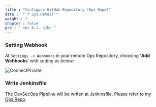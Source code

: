 ```yaml
---
title : "Configure GitHub Repository (Ops Repo)"
date :  "`r Sys.Date()`" 
weight : 1
chapter : false
pre : " <b> 6.1. </b> "
---
```


### Setting Webhook

At `Settings -> Webhooks` in your remote Ops Repository, choosing '**Add Webhooks**’ with setting as below:

![ConnectPrivate](/images/6-devsecops/6.1-ops-repo/OpsWebhook.png)

### Write Jenkinsfile

The DevSecOps Pipeline will be writen at Jenkinsfile. Please refer to my [Ops Repo](https://github.com/heyyytamvo/FCJ2024-WS2-OpsRepo/tree/main).
